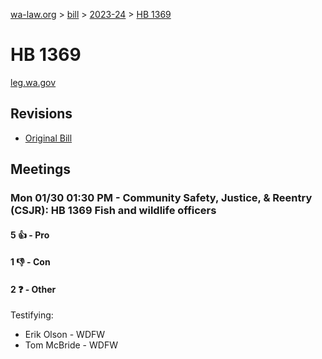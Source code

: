 [wa-law.org](/) > [bill](/bill/) > [2023-24](/bill/2023-24/) > [HB 1369](/bill/2023-24/hb/1369/)

# HB 1369
[leg.wa.gov](https://app.leg.wa.gov/billsummary?BillNumber=1369&Year=2023&Initiative=false)

## Revisions
* [Original Bill](1/)

## Meetings
### Mon 01/30 01:30 PM - Community Safety, Justice, & Reentry (CSJR): HB 1369 Fish and wildlife officers
#### 5 👍 - Pro

#### 1 👎 - Con

#### 2 ❓ - Other
Testifying:
* Erik Olson - WDFW
* Tom McBride - WDFW
